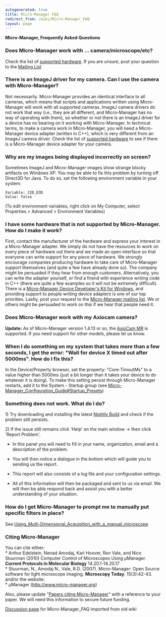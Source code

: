 ```yaml
---
autogenerated: true
title: Micro-Manager FAQ
redirect_from: /wiki/Micro-Manager_FAQ
layout: page
---
```


**Micro-Manager, Frequently Asked Questions**

### Does Micro-Manager work with ... camera/microscope/etc?

Check the list of [supported hardware](Device_Support "wikilink"). If
you are unsure, post your question to the [Mailing
List](https://lists.sourceforge.net/lists/listinfo/micro-manager-general)

### There is an ImageJ driver for my camera. Can I use the camera with Micro-Manager?

Not necessarily. Micro-Manager provides an identical interface to all
cameras, which means that scripts and applications written using
Micro-Manager will work with all supported cameras. ImageJ camera
drivers do not work that way (i.e., they are all different, and
Micro-Manager has no way of operating with them), so whether or not
there is an ImageJ driver for a device has no bearing on it working with
Micro-Manager. In technical terms, to make a camera work in
Micro-Manager, you will need a Micro-Manager device adapter (written in
C++), which is very different from an ImageJ camera driver. Check the
list of [supported hardware](Device_Support "wikilink") to see if there
is a Micro-Manager device adapter for your camera.

### Why are my images being displayed incorrectly on screen?

Sometimes ImageJ and Micro-Manager images show strange blocky artifacts
on Windows XP. You may be able to fix this problem by turning off
Direct3D for Java. To do so, set the following environment variable in
your system:

    Variable: J2D_D3D
    Value: false

(To edit environment variables, right click on My Computer, select
Properties &gt; Advanced &gt; Environment Variables)

### I have some hardware that is not supported by Micro-Manager. How do I make it work?

First, contact the manufacturer of the hardware and express your
interest in a Micro-Manager adapter. We simply do not have the resources
to work on every piece of hardware out there and we made an open
interface so that everyone can write support for any piece of hardware.
We strongly encourage companies producing hardware to take care of
Micro-Manager support themselves (and quite a few have already done so).
The company might be persuaded if they hear from enough customers.
Alternatively, you can write the adapter yourself, or find a friend with
experience writing code in C++ (there are quite a few examples so it
will not be extremely difficult). There is a [Micro-Manager Device
Developer's Kit for
Windows](Micro-Manager_Device_Developer's_Kit_for_Windows "wikilink"),
and providing support to people writing device adapters is one of our
top priorities. Lastly, post your request to the [Micro-Manager mailing
list](https://lists.sourceforge.net/lists/listinfo/micro-manager-general).
We or others might be persuaded to work on this if we hear that people
need it.

### Does Micro-Manager work with my Axiocam camera?

**Update:** As of Micro-Manager version 1.4.13 or so, the [AxioCam
MR](AxioCam_MR "wikilink") is supported. If you need support for other
models, please let us know.

### When I do something on my system that takes more than a few seconds, I get the error: "Wait for device X timed out after 5000ms". How do I fix this?

In the Device/Property browser, set the property: "Core-TimoutMs" to a
value higher than 5000ms (just a bit longer than it takes your device to
do whatever it is doing). To make this setting persist through
Micro-Manager restarts, add it to the System - Startup group (see
[Micro-Manager\_Configuration\_Guide\#Startup\_Presets](Micro-Manager_Configuration_Guide#startup-presets "wikilink"))

### Something does not work. What do I do?

1\) Try downloading and installing the latest [Nightly
Build](Micro-Manager_Nightly_Builds "wikilink") and check if the problem
still persists.

2\) If the issue still remains click 'Help' on the main window -&gt;
then click 'Report Problem'.

-   In this panel you will need to fill in your name, organization,
    email and a description of the problem.

<!-- -->

-   You will then notice a dialogue in the bottom which will guide you
    to sending us the report.

<!-- -->

-   This report will also consists of a log file and your configuration
    settings.

<!-- -->

-   All of this information will then be packaged and sent to us via
    email. We will then be able respond back and assist you with a
    better understanding of your situation.

### How do I get Micro-Manager to prompt me to manually put specific filters in place?

See
[Using\_Multi-Dimensional\_Acquisition\_with\_a\_manual\_microscope](Using_Multi-Dimensional_Acquisition_with_a_manual_microscope "wikilink")

### Citing Micro-Manager

You can cite either:  
\* Arthur Edelstein, Nenad Amodaj, Karl Hoover, Ron Vale, and Nico
Stuurman (2010) Computer Control of Microscopes Using μManager.
**Current Protocols in Molecular Biology** 14.20.1-14.20.17  
\* Stuurman, N., Amodaj N., Vale, R.D. (2007). Micro-Manager: Open
Source software for light microscope imaging. **Microscopy Today**.
15(3):42-43.  
and/or the website:  
\* µManager (http://www.micro-manager.org)

Also, please update "[Papers citing
Micro-Manager](Papers_citing_Micro-Manager "wikilink")" with a reference
to your paper. We will need this information to secure future funding.


[Discussion page](/talk/Micro-Manager_FAQ) for Micro-Manager_FAQ imported from old wiki
